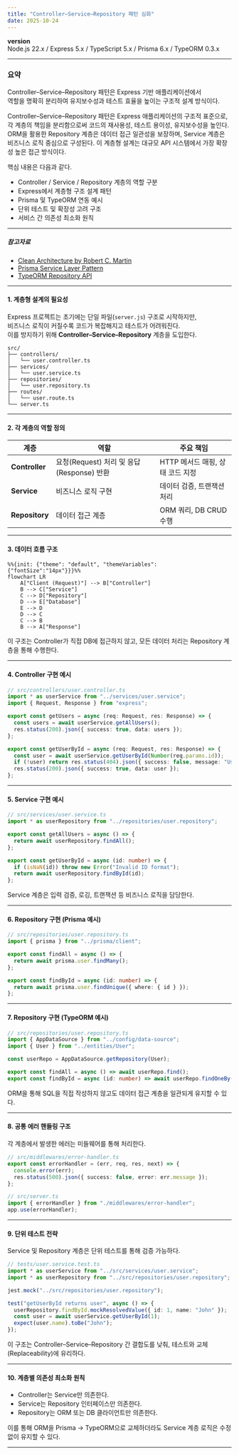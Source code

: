 ```yaml
---
title: "Controller–Service–Repository 패턴 심화"
date: 2025-10-24
---
```


**version**  
Node.js 22.x / Express 5.x / TypeScript 5.x / Prisma 6.x / TypeORM 0.3.x

---

### 요약  
Controller–Service–Repository 패턴은 Express 기반 애플리케이션에서  
역할을 명확히 분리하여 유지보수성과 테스트 효율을 높이는 구조적 설계 방식이다.  

Controller–Service–Repository 패턴은 Express 애플리케이션의 구조적 표준으로,
각 계층의 책임을 분리함으로써 코드의 재사용성, 테스트 용이성, 유지보수성을 높인다.
ORM을 활용한 Repository 계층은 데이터 접근 일관성을 보장하며,
Service 계층은 비즈니스 로직 중심으로 구성된다.
이 계층형 설계는 대규모 API 시스템에서 가장 확장성 높은 접근 방식이다.


핵심 내용은 다음과 같다.  
- Controller / Service / Repository 계층의 역할 구분  
- Express에서 계층형 구조 설계 패턴  
- Prisma 및 TypeORM 연동 예시  
- 단위 테스트 및 확장성 고려 구조  
- 서비스 간 의존성 최소화 원칙  

---

##### 참고자료  
- [Clean Architecture by Robert C. Martin](https://8thlight.com/blog/uncle-bob/2012/08/13/the-clean-architecture.html)  
- [Prisma Service Layer Pattern](https://www.prisma.io/docs/guides/orm/prisma-client/advanced-patterns/service-layer)  
- [TypeORM Repository API](https://typeorm.io/#/working-with-repository)  

---

#### 1. 계층형 설계의 필요성  

Express 프로젝트는 초기에는 단일 파일(`server.js`) 구조로 시작하지만,  
비즈니스 로직이 커질수록 코드가 복잡해지고 테스트가 어려워진다.  
이를 방지하기 위해 **Controller–Service–Repository** 계층을 도입한다.

```plaintext
src/
├── controllers/
│   └── user.controller.ts
├── services/
│   └── user.service.ts
├── repositories/
│   └── user.repository.ts
├── routes/
│   └── user.route.ts
└── server.ts
```

---

#### 2. 각 계층의 역할 정의

| 계층             | 역할                               | 주요 책임                 |
| -------------- | -------------------------------- | --------------------- |
| **Controller** | 요청(Request) 처리 및 응답(Response) 반환 | HTTP 메서드 매핑, 상태 코드 지정 |
| **Service**    | 비즈니스 로직 구현                       | 데이터 검증, 트랜잭션 처리       |
| **Repository** | 데이터 접근 계층                        | ORM 쿼리, DB CRUD 수행    |

---

#### 3. 데이터 흐름 구조

```mermaid
%%{init: {"theme": "default", "themeVariables": {"fontSize":"14px"}}}%%
flowchart LR
    A["Client (Request)"] --> B["Controller"]
    B --> C["Service"]
    C --> D["Repository"]
    D --> E["Database"]
    E --> D
    D --> C
    C --> B
    B --> A["Response"]
```

이 구조는 Controller가 직접 DB에 접근하지 않고,
모든 데이터 처리는 Repository 계층을 통해 수행한다.

---

#### 4. Controller 구현 예시

```typescript
// src/controllers/user.controller.ts
import * as userService from "../services/user.service";
import { Request, Response } from "express";

export const getUsers = async (req: Request, res: Response) => {
  const users = await userService.getAllUsers();
  res.status(200).json({ success: true, data: users });
};

export const getUserById = async (req: Request, res: Response) => {
  const user = await userService.getUserById(Number(req.params.id));
  if (!user) return res.status(404).json({ success: false, message: "User not found" });
  res.status(200).json({ success: true, data: user });
};
```

---

#### 5. Service 구현 예시

```typescript
// src/services/user.service.ts
import * as userRepository from "../repositories/user.repository";

export const getAllUsers = async () => {
  return await userRepository.findAll();
};

export const getUserById = async (id: number) => {
  if (isNaN(id)) throw new Error("Invalid ID format");
  return await userRepository.findById(id);
};
```

Service 계층은 입력 검증, 로깅, 트랜잭션 등
비즈니스 로직을 담당한다.

---

#### 6. Repository 구현 (Prisma 예시)

```typescript
// src/repositories/user.repository.ts
import { prisma } from "../prisma/client";

export const findAll = async () => {
  return await prisma.user.findMany();
};

export const findById = async (id: number) => {
  return await prisma.user.findUnique({ where: { id } });
};
```

---

#### 7. Repository 구현 (TypeORM 예시)

```typescript
// src/repositories/user.repository.ts
import { AppDataSource } from "../config/data-source";
import { User } from "../entities/User";

const userRepo = AppDataSource.getRepository(User);

export const findAll = async () => await userRepo.find();
export const findById = async (id: number) => await userRepo.findOneBy({ id });
```

ORM을 통해 SQL을 직접 작성하지 않고도
데이터 접근 계층을 일관되게 유지할 수 있다.

---

#### 8. 공통 에러 핸들링 구조

각 계층에서 발생한 에러는 미들웨어를 통해 처리한다.

```typescript
// src/middlewares/error-handler.ts
export const errorHandler = (err, req, res, next) => {
  console.error(err);
  res.status(500).json({ success: false, error: err.message });
};
```

```typescript
// src/server.ts
import { errorHandler } from "./middlewares/error-handler";
app.use(errorHandler);
```

---

#### 9. 단위 테스트 전략

Service 및 Repository 계층은 단위 테스트를 통해 검증 가능하다.

```typescript
// tests/user.service.test.ts
import * as userService from "../src/services/user.service";
import * as userRepository from "../src/repositories/user.repository";

jest.mock("../src/repositories/user.repository");

test("getUserById returns user", async () => {
  userRepository.findById.mockResolvedValue({ id: 1, name: "John" });
  const user = await userService.getUserById(1);
  expect(user.name).toBe("John");
});
```

이 구조는 Controller–Service–Repository 간 결합도를 낮춰,
테스트와 교체(Replaceability)에 유리하다.

---

#### 10. 계층별 의존성 최소화 원칙

* Controller는 Service만 의존한다.
* Service는 Repository 인터페이스만 의존한다.
* Repository는 ORM 또는 DB 클라이언트만 의존한다.

이를 통해 ORM을 Prisma → TypeORM으로 교체하더라도
Service 계층 로직은 수정 없이 유지할 수 있다.

---




